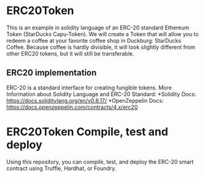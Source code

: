 # ERC20Token
This is an example in solidity language of an ERC-20 standard Ethereum Token (StarDucks Capu-Token). We will create a Token that will allow you to redeem a coffee at your favorite coffee shop in Duckburg: StarDucks Coffee. Because coffee is hardly divisible, it will look slightly different from other ERC20 tokens, but it will still be transferable.
## ERC20 implementation
ERC-20 is a standard interface for creating fungible tokens.
More Information about Solidity Language and ERC-20 Standard:
  *Solidity Docs: https://docs.soliditylang.org/en/v0.8.17/
  *OpenZeppelin Docs: https://docs.openzeppelin.com/contracts/4.x/erc20
# ERC20Token Compile, test and deploy
Using this repository, you can compile, test, and deploy the ERC-20 smart contract using Truffle, Hardhat,  or Foundry.
